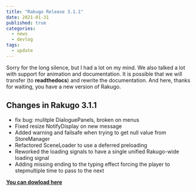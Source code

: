 ```yaml
---
title: "Rakugo Release 3.1.1"
date: 2021-01-31
published: true
categories:
  - news
  - devlog
tags:
  - update
---
```


Sorry for the long silence, but I had a lot on my mind.
We also talked a lot with support for animation and documentation.
It is possible that we will transfer (to **readthedocs**) and rewrite the documentation.
And here, thanks for waiting, you have a new version of Rakugo.

## Changes in Rakugo 3.1.1

- fix bug: mulitple DialoguePanels, broken on menus
- Fixed resize NotifyDisplay on new message
- Added warning and failsafe when trying to get null value from StoreManager
- Refactored SceneLoader to use a deferred preloading
- Reworked the loading signals to have a single unified Rakugo-wide loading signal
- Adding missing ending to the typing effect forcing the player to stepmultiple time to pass to the next

[**You can dowload here**](/download)
